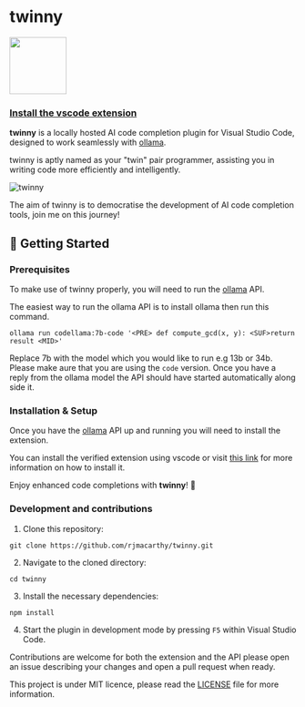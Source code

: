 # twinny

<img src='https://raw.githubusercontent.com/rjmacarthy/twinny/master/assets/icon.png' width='100'>

### [Install the vscode extension](https://marketplace.visualstudio.com/items?itemName=rjmacarthy.twinny#review-details)

**twinny** is a locally hosted AI code completion plugin for Visual Studio Code, designed to work seamlessly with [ollama](https://github.com/jmorganca/ollama).

twinny is aptly named as your "twin" pair programmer, assisting you in writing code more efficiently and intelligently.

![twinny](https://github.com/rjmacarthy/twinny/assets/5537428/95a1d8d5-f2fb-47b3-b246-23ff822464c3)

The aim of twinny is to democratise the development of AI code completion tools, join me on this journey!

## 🚀 Getting Started

### Prerequisites

To make use of twinny properly, you will need to run the [ollama](https://github.com/jmorganca/ollama) API.

The easiest way to run the ollama API is to install ollama then run this command.

`
ollama run codellama:7b-code '<PRE> def compute_gcd(x, y): <SUF>return result <MID>'
`

Replace 7b with the model which you would like to run e.g 13b or 34b. Please make aure that you are using the `code` version. Once you have a reply from the ollama model the API should have started automatically along side it.

### Installation & Setup

Once you have the [ollama](https://github.com/jmorganca/ollama) API up and running you will need to install the extension.

You can install the verified extension using vscode or visit [this link](https://marketplace.visualstudio.com/items?itemName=rjmacarthy.twinny) for more information on how to install it.

Enjoy enhanced code completions with **twinny**! 🎉

### Development and contributions

1. Clone this repository:

```
git clone https://github.com/rjmacarthy/twinny.git
```

2. Navigate to the cloned directory:

```
cd twinny
```

3. Install the necessary dependencies:

```
npm install
```

4. Start the plugin in development mode by pressing `F5` within Visual Studio Code.

Contributions are welcome for both the extension and the API please open an issue describing your changes and open a pull request when ready.

This project is under MIT licence, please read the [LICENSE](https://github.com/rjmacarthy/twinny/blob/master/LICENSE) file for more information.
